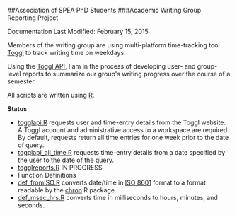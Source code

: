 ##Association of SPEA PhD Students
###Academic Writing Group Reporting Project

Documentation Last Modified: February 15, 2015

Members of the writing group are using multi-platform time-tracking tool [Toggl](http://www.toggl.com) to track writing time on weekdays.  

Using the [Toggl API](https://github.com/toggl/toggl_api_docs), I am in the process of developing user- and group-level reports to summarize our group's writing progress over the course of a semester.

All scripts are written using [R](http://www.r-project.org).

**Status**
 * [togglapi.R](https://github.com/nmbrodnax/asps-writing/blob/master/togglapi.R) requests user and time-entry details from the Toggl website. A Toggl account and administrative access to a workspace are required. By default, requests return all time entries for one week prior to the date of query.
 * [togglapi_all_time.R](https://github.com/nmbrodnax/asps-writing/blob/master/togglapi_all_time.R) requests time-entry details from a date specified by the user to the date of the query.
 * [togglreports.R](https://github.com/nmbrodnax/asps-writing/blob/master/togglreports.R) IN PROGRESS
 * Function Definitions
  * [def_fromISO.R](https://github.com/nmbrodnax/asps-writing/blob/master/def_fromISO.R) converts date/time in [ISO 8601](http://www.ietf.org/rfc/rfc3339.txt) format to a format readable by the [chron](http://cran.r-project.org/web/packages/chron/index.html) R package.
  * [def_msec_hrs.R](https://github.com/nmbrodnax/asps-writing/blob/master/def_msec_hrs.R) converts time in milliseconds to hours, minutes, and seconds.
